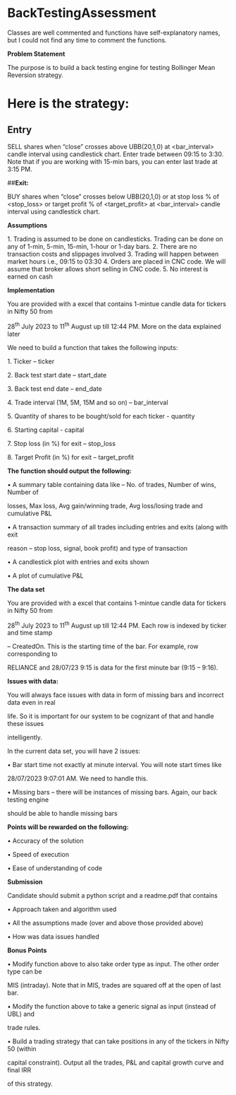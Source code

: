 # BackTestingAssessment
Classes are well commented and functions have self-explanatory names, but I could not find any time to comment the functions.


<a name="br1"></a> 

**Problem Statement**

The purpose is to build a back testing engine for testing Bollinger Mean Reversion strategy.

# **Here is the strategy:**

## **Entry**

SELL <quantity> shares when “close” crosses above UBB(20,1,0) at <bar\_interval> candle interval using candlestick chart. Enter trade between 09:15 to 3:30. Note that if you are working with 15-min bars, you can enter last trade at 3:15 PM.

##**Exit:**

BUY <quantity> shares when “close” crosses below UBB(20,1,0) or at stop loss % of <stop\_loss> or target profit % of <target\_profit> at <bar\_interval> candle interval using candlestick chart.

**Assumptions**

1\. Trading is assumed to be done on candlesticks. Trading can be done on any of 1-min, 5-min, 15-min, 1-hour or 1-day bars.
2\. There are no transaction costs and slippages involved
3\. Trading will happen between market hours i.e., 09:15 to 03:30
4\. Orders are placed in CNC code. We will assume that broker allows short selling in CNC code.
5\. No interest is earned on cash

**Implementation**

You are provided with a excel that contains 1-mintue candle data for tickers in Nifty 50 from

28<sup>th</sup> July 2023 to 11<sup>th</sup> August up till 12:44 PM. More on the data explained later

We need to build a function that takes the following inputs:

1\. Ticker – ticker

2\. Back test start date – start\_date

3\. Back test end date – end\_date

4\. Trade interval (1M, 5M, 15M and so on) – bar\_interval

5\. Quantity of shares to be bought/sold for each ticker - quantity

6\. Starting capital - capital

7\. Stop loss (in %) for exit – stop\_loss

8\. Target Profit (in %) for exit – target\_profit

**The function should output the following:**



<a name="br2"></a> 

• A summary table containing data like – No. of trades, Number of wins, Number of

losses, Max loss, Avg gain/winning trade, Avg loss/losing trade and cumulative P&L


• A transaction summary of all trades including entries and exits (along with exit

reason – stop loss, signal, book profit) and type of transaction





• A candlestick plot with entries and exits shown


• A plot of cumulative P&L

**The data set**

You are provided with a excel that contains 1-mintue candle data for tickers in Nifty 50 from

28<sup>th</sup> July 2023 to 11<sup>th</sup> August up till 12:44 PM. Each row is indexed by ticker and time stamp

– CreatedOn. This is the starting time of the bar. For example, row corresponding to

RELIANCE and 28/07/23 9:15 is data for the first minute bar (9:15 – 9:16).

**Issues with data:**

You will always face issues with data in form of missing bars and incorrect data even in real

life. So it is important for our system to be cognizant of that and handle these issues

intelligently.

In the current data set, you will have 2 issues:

• Bar start time not exactly at minute interval. You will note start times like

28/07/2023 9:07:01 AM. We need to handle this.

• Missing bars – there will be instances of missing bars. Again, our back testing engine

should be able to handle missing bars

**Points will be rewarded on the following:**

• Accuracy of the solution
 

• Speed of execution


• Ease of understanding of code


**Submission**

Candidate should submit a python script and a readme.pdf that contains

• Approach taken and algorithm used


• All the assumptions made (over and above those provided above)


• How was data issues handled

**Bonus Points**



<a name="br3"></a> 

• Modify function above to also take order type as input. The other order type can be

MIS (intraday). Note that in MIS, trades are squared off at the open of last bar.


• Modify the function above to take a generic signal as input (instead of UBL) and

trade rules.


• Build a trading strategy that can take positions in any of the tickers in Nifty 50 (within

capital constraint). Output all the trades, P&L and capital growth curve and final IRR

of this strategy.


